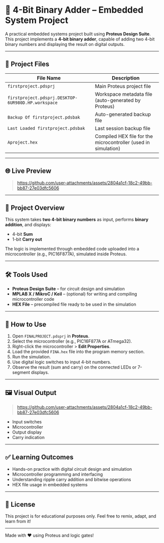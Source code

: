 # 🔧 4-Bit Binary Adder – Embedded System Project

A practical embedded systems project built using **Proteus Design Suite**. This project implements a **4-bit binary adder**, capable of adding two 4-bit binary numbers and displaying the result on digital outputs.

---

## 📁 Project Files

| File Name                              | Description |
|----------------------------------------|-------------|
| `firstproject.pdsprj`                  | Main Proteus project file |
| `firstproject.pdsprj.DESKTOP-6UR980D.HP.workspace` | Workspace metadata file (auto-generated by Proteus) |
| `Backup Of firstproject.pdsbak`        | Auto-generated backup file |
| `Last Loaded firstproject.pdsbak`      | Last session backup file |
| `Aproject.hex`                         | Compiled HEX file for the microcontroller (used in simulation) |


---

## 🌐 Live Preview

> https://github.com/user-attachments/assets/2804a1cf-18c2-49bb-bb87-27e03dfc5606
 ---
 
## 🧠 Project Overview

This system takes **two 4-bit binary numbers** as input, performs **binary addition**, and displays:

- 4-bit **Sum**
- 1-bit **Carry out**

The logic is implemented through embedded code uploaded into a microcontroller (e.g., PIC16F877A), simulated inside Proteus.

---

## 🛠️ Tools Used

- **Proteus Design Suite** – for circuit design and simulation
- **MPLAB X / MikroC / Keil** – (optional) for writing and compiling microcontroller code
- **HEX File** – precompiled file ready to be used in the simulation

---

## 🚀 How to Use

1. Open `FINALPROJECT.pdsprj` in **Proteus**.
2. Select the microcontroller (e.g., PIC16F877A or ATmega32).
3. Right-click the microcontroller > **Edit Properties**.
4. Load the provided `FINA.hex` file into the program memory section.
5. Run the simulation.
6. Use digital logic switches to input 4-bit numbers.
7. Observe the result (sum and carry) on the connected LEDs or 7-segment displays.

---

## 🖼️ Visual Output

> https://github.com/user-attachments/assets/2804a1cf-18c2-49bb-bb87-27e03dfc5606
- Input switches
- Microcontroller
- Output display
- Carry indication

---

## ✅ Learning Outcomes

- Hands-on practice with digital circuit design and simulation
- Microcontroller programming and interfacing
- Understanding ripple carry addition and bitwise operations
- HEX file usage in embedded systems

---

## 📄 License

This project is for educational purposes only. Feel free to remix, adapt, and learn from it!

---

Made with ❤️ using Proteus and logic gates!

